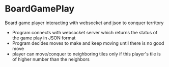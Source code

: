 # BoardGamePlay
Board game player interacting with websocket and json to conquer territory
- Program connects with websocket server which returns the status of the game play in JSON format
- Program decides moves to make and keep moving until there is no good move
- player can move/conquer to neighboring tiles only if this player's tile is of higher number than the neighbors
